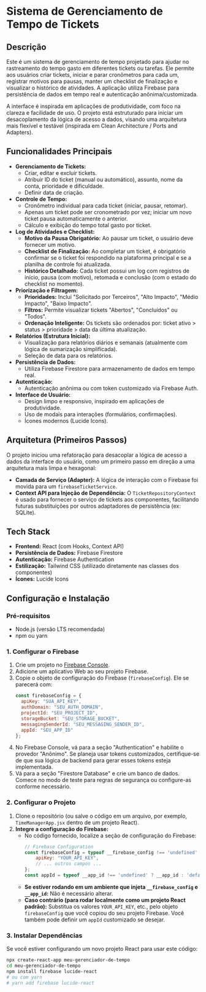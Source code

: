 # Sistema de Gerenciamento de Tempo de Tickets

## Descrição

Este é um sistema de gerenciamento de tempo projetado para ajudar no rastreamento do tempo gasto em diferentes tickets ou tarefas. Ele permite aos usuários criar tickets, iniciar e parar cronômetros para cada um, registrar motivos para pausas, manter um checklist de finalização e visualizar o histórico de atividades. A aplicação utiliza Firebase para persistência de dados em tempo real e autenticação anônima/customizada.

A interface é inspirada em aplicações de produtividade, com foco na clareza e facilidade de uso. O projeto está estruturado para iniciar um desacoplamento da lógica de acesso a dados, visando uma arquitetura mais flexível e testável (inspirada em Clean Architecture / Ports and Adapters).

## Funcionalidades Principais

* **Gerenciamento de Tickets:**
    * Criar, editar e excluir tickets.
    * Atribuir ID do ticket (manual ou automático), assunto, nome da conta, prioridade e dificuldade.
    * Definir data de criação.
* **Controle de Tempo:**
    * Cronômetro individual para cada ticket (iniciar, pausar, retomar).
    * Apenas um ticket pode ser cronometrado por vez; iniciar um novo ticket pausa automaticamente o anterior.
    * Cálculo e exibição do tempo total gasto por ticket.
* **Log de Atividades e Checklist:**
    * **Motivo da Pausa Obrigatório:** Ao pausar um ticket, o usuário deve fornecer um motivo.
    * **Checklist de Finalização:** Ao completar um ticket, é obrigatório confirmar se o ticket foi respondido na plataforma principal e se a planilha de controle foi atualizada.
    * **Histórico Detalhado:** Cada ticket possui um log com registros de início, pausa (com motivo), retomada e conclusão (com o estado do checklist no momento).
* **Priorização e Filtragem:**
    * **Prioridades:** Inclui "Solicitado por Terceiros", "Alto Impacto", "Médio Impacto", "Baixo Impacto".
    * **Filtros:** Permite visualizar tickets "Abertos", "Concluídos" ou "Todos".
    * **Ordenação Inteligente:** Os tickets são ordenados por: ticket ativo > status > prioridade > data da última atualização.
* **Relatórios (Estrutura Inicial):**
    * Visualização para relatórios diários e semanais (atualmente com lógica de sumarização simplificada).
    * Seleção de data para os relatórios.
* **Persistência de Dados:**
    * Utiliza Firebase Firestore para armazenamento de dados em tempo real.
* **Autenticação:**
    * Autenticação anônima ou com token customizado via Firebase Auth.
* **Interface de Usuário:**
    * Design limpo e responsivo, inspirado em aplicações de produtividade.
    * Uso de modais para interações (formulários, confirmações).
    * Ícones modernos (Lucide Icons).

## Arquitetura (Primeiros Passos)

O projeto iniciou uma refatoração para desacoplar a lógica de acesso a dados da interface do usuário, como um primeiro passo em direção a uma arquitetura mais limpa e hexagonal:

* **Camada de Serviço (Adapter):** A lógica de interação com o Firebase foi movida para um `firebaseTicketService`.
* **Context API para Injeção de Dependência:** O `TicketRepositoryContext` é usado para fornecer o serviço de tickets aos componentes, facilitando futuras substituições por outros adaptadores de persistência (ex: SQLite).

## Tech Stack

* **Frontend:** React (com Hooks, Context API)
* **Persistência de Dados:** Firebase Firestore
* **Autenticação:** Firebase Authentication
* **Estilização:** Tailwind CSS (utilizado diretamente nas classes dos componentes)
* **Ícones:** Lucide Icons

## Configuração e Instalação

### Pré-requisitos

* Node.js (versão LTS recomendada)
* npm ou yarn

### 1. Configurar o Firebase

1.  Crie um projeto no [Firebase Console](https://console.firebase.google.com/).
2.  Adicione um aplicativo Web ao seu projeto Firebase.
3.  Copie o objeto de configuração do Firebase (`firebaseConfig`). Ele se parecerá com:
    ```javascript
    const firebaseConfig = {
      apiKey: "SUA_API_KEY",
      authDomain: "SEU_AUTH_DOMAIN",
      projectId: "SEU_PROJECT_ID",
      storageBucket: "SEU_STORAGE_BUCKET",
      messagingSenderId: "SEU_MESSAGING_SENDER_ID",
      appId: "SEU_APP_ID"
    };
    ```
4.  No Firebase Console, vá para a seção "Authentication" e habilite o provedor "Anônimo". Se planeja usar tokens customizados, certifique-se de que sua lógica de backend para gerar esses tokens esteja implementada.
5.  Vá para a seção "Firestore Database" e crie um banco de dados. Comece no modo de teste para regras de segurança ou configure-as conforme necessário.

### 2. Configurar o Projeto

1.  Clone o repositório (ou salve o código em um arquivo, por exemplo, `TimeManagerApp.jsx` dentro de um projeto React).
2.  **Integre a configuração do Firebase:**
    * No código fornecido, localize a seção de configuração do Firebase:
        ```javascript
        // Firebase Configuration
        const firebaseConfig = typeof __firebase_config !== 'undefined' ? JSON.parse(__firebase_config) : {
            apiKey: "YOUR_API_KEY", 
            // ... outros campos ...
        };
        const appId = typeof __app_id !== 'undefined' ? __app_id : 'default-time-manager-app-refactored';
        ```
    * **Se estiver rodando em um ambiente que injeta `__firebase_config` e `__app_id`:** Não é necessário alterar.
    * **Caso contrário (para rodar localmente como um projeto React padrão):** Substitua os valores `YOUR_API_KEY`, etc., pelo objeto `firebaseConfig` que você copiou do seu projeto Firebase. Você também pode definir um `appId` customizado se desejar.

### 3. Instalar Dependências

Se você estiver configurando um novo projeto React para usar este código:
```bash
npx create-react-app meu-gerenciador-de-tempo
cd meu-gerenciador-de-tempo
npm install firebase lucide-react
# ou com yarn
# yarn add firebase lucide-react
